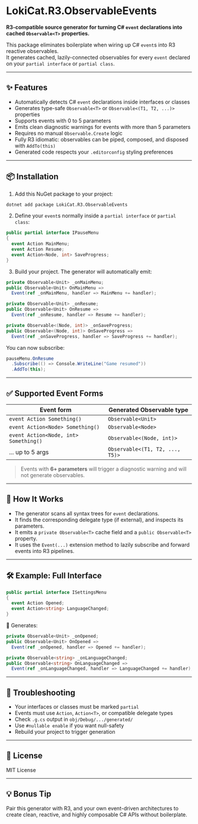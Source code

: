 ﻿# LokiCat.R3.ObservableEvents

**R3-compatible source generator for turning C# `event` declarations into cached `Observable<T>` properties.**

This package eliminates boilerplate when wiring up C# `event`s into R3 reactive observables.  
It generates cached, lazily-connected observables for every `event` declared on your `partial interface` or `partial class`.

---

## ✨ Features

- Automatically detects C# `event` declarations inside interfaces or classes
- Generates type-safe `Observable<T>` or `Observable<(T1, T2, ...)>` properties
- Supports events with 0 to 5 parameters
- Emits clean diagnostic warnings for events with more than 5 parameters
- Requires no manual `Observable.Create` logic
- Fully R3 idiomatic: observables can be piped, composed, and disposed with `AddTo(this)`
- Generated code respects your `.editorconfig` styling preferences

---

## 📦 Installation

1. Add this NuGet package to your project:

```sh
dotnet add package LokiCat.R3.ObservableEvents
```

2. Define your `event`s normally inside a `partial interface` or `partial class`:

```csharp
public partial interface IPauseMenu
{
  event Action MainMenu;
  event Action Resume;
  event Action<Node, int> SaveProgress;
}
```

3. Build your project. The generator will automatically emit:

```csharp
private Observable<Unit> _onMainMenu;
public Observable<Unit> OnMainMenu =>
  Event(ref _onMainMenu, handler => MainMenu += handler);

private Observable<Unit> _onResume;
public Observable<Unit> OnResume =>
  Event(ref _onResume, handler => Resume += handler);

private Observable<(Node, int)> _onSaveProgress;
public Observable<(Node, int)> OnSaveProgress =>
  Event(ref _onSaveProgress, handler => SaveProgress += handler);
```

You can now subscribe:

```csharp
pauseMenu.OnResume
  .Subscribe(() => Console.WriteLine("Game resumed"))
  .AddTo(this);
```

---

## ✅ Supported Event Forms

| Event form                        | Generated Observable type       |
| ---------------------------------- | ------------------------------- |
| `event Action Something()`        | `Observable<Unit>`              |
| `event Action<Node> Something()`  | `Observable<Node>`              |
| `event Action<Node, int> Something()` | `Observable<(Node, int)>`   |
| ... up to 5 args                  | `Observable<(T1, T2, ..., T5)>` |

> Events with **6+ parameters** will trigger a diagnostic warning and will not generate observables.

---

## 🧠 How It Works

- The generator scans all syntax trees for `event` declarations.
- It finds the corresponding delegate type (if external), and inspects its parameters.
- It emits a `private Observable<T>` cache field and a `public Observable<T>` property.
- It uses the `Event(...)` extension method to lazily subscribe and forward events into R3 pipelines.

---

## 🛠 Example: Full Interface

```csharp
public partial interface ISettingsMenu
{
  event Action Opened;
  event Action<string> LanguageChanged;
}
```

🔻️ Generates:

```csharp
private Observable<Unit> _onOpened;
public Observable<Unit> OnOpened =>
  Event(ref _onOpened, handler => Opened += handler);

private Observable<string> _onLanguageChanged;
public Observable<string> OnLanguageChanged =>
  Event(ref _onLanguageChanged, handler => LanguageChanged += handler);
```

---

## 🧪 Troubleshooting

- Your interfaces or classes must be marked `partial`
- Events must use `Action`, `Action<T>`, or compatible delegate types
- Check `.g.cs` output in `obj/Debug/.../generated/`
- Use `#nullable enable` if you want null-safety
- Rebuild your project to trigger generation

---

## 📄 License

MIT License

---

## 💡 Bonus Tip

Pair this generator with R3, and your own event-driven architectures to create clean, reactive, and highly composable C# APIs without boilerplate.


